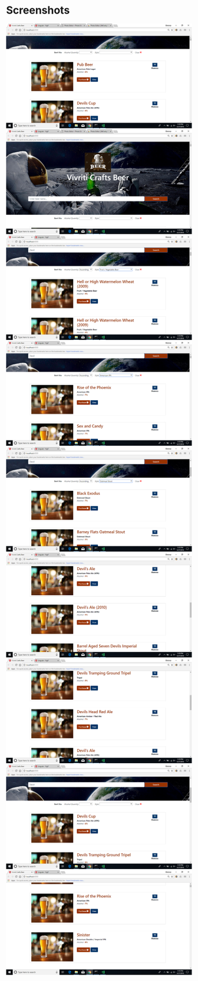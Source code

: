 # Screenshots
![](https://github.com/bisho1995/beer-company/blob/master/screenshots/Screenshot%20(9).png)
![](https://github.com/bisho1995/beer-company/blob/master/screenshots/Screenshot%20(8).png)
![](https://github.com/bisho1995/beer-company/blob/master/screenshots/Screenshot%20(17).png)
![](https://github.com/bisho1995/beer-company/blob/master/screenshots/Screenshot%20(16).png)
![](https://github.com/bisho1995/beer-company/blob/master/screenshots/Screenshot%20(15).png)
![](https://github.com/bisho1995/beer-company/blob/master/screenshots/Screenshot%20(13).png)
![](https://github.com/bisho1995/beer-company/blob/master/screenshots/Screenshot%20(12).png)
![](https://github.com/bisho1995/beer-company/blob/master/screenshots/Screenshot%20(11).png)
![](https://github.com/bisho1995/beer-company/blob/master/screenshots/Screenshot%20(10).png)
